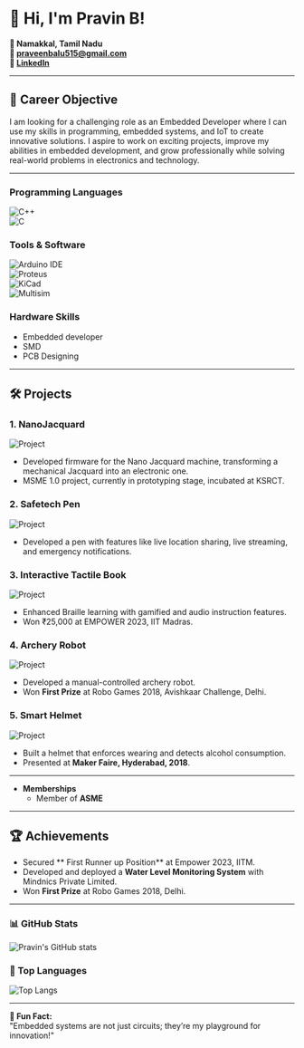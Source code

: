 # 👋 Hi, I'm Pravin B!  
**📍 Namakkal, Tamil Nadu**  
**📧 [praveenbalu515@gmail.com](mailto:praveenbalu515@gmail.com)**  
**🔗 [LinkedIn](https://www.linkedin.com/in/pravin-b-b21183274/)**  

---

## 🎯 Career Objective  
I am looking for a challenging role as an Embedded Developer where I can use my skills in programming, embedded systems, and IoT to create innovative solutions. I aspire to work on exciting projects, improve my abilities in embedded development, and grow professionally while solving real-world problems in electronics and technology.

---
### Programming Languages  
![C++](https://img.shields.io/badge/-C++-00599C?style=flat&logo=c%2B%2B&logoColor=white)  
![C](https://img.shields.io/badge/-C-A8B9CC?style=flat&logo=c&logoColor=white)

### Tools & Software  
![Arduino IDE](https://img.shields.io/badge/-Arduino-00979D?style=flat&logo=arduino&logoColor=white)  
![Proteus](https://img.shields.io/badge/-Proteus-FF6C00?style=flat)  
![KiCad](https://img.shields.io/badge/-KiCad-blue)  
![Multisim](https://img.shields.io/badge/-Multisim-0078D7)

### Hardware Skills  
- Embedded developer       
- SMD   
- PCB Designing  
----

## 🛠️ Projects  

### 1. **NanoJacquard**  
![Project](<image-link>)  
- Developed firmware for the Nano Jacquard machine, transforming a mechanical Jacquard into an electronic one.  
- MSME 1.0 project, currently in prototyping stage, incubated at KSRCT.

### 2. **Safetech Pen**  
![Project](<image-link>)  
- Developed a pen with features like live location sharing, live streaming, and emergency notifications.  

### 3. **Interactive Tactile Book**  
![Project](<image-link>)  
- Enhanced Braille learning with gamified and audio instruction features.  
- Won ₹25,000 at EMPOWER 2023, IIT Madras.  

### 4. **Archery Robot**  
![Project](<image-link>)  
- Developed a manual-controlled archery robot.  
- Won **First Prize** at Robo Games 2018, Avishkaar Challenge, Delhi.

### 5. **Smart Helmet**  
![Project](<image-link>)  
- Built a helmet that enforces wearing and detects alcohol consumption.  
- Presented at **Maker Faire, Hyderabad, 2018**.  

---

- **Memberships**  
  - Member of **ASME**  

---

## 🏆 Achievements  
- Secured ** First Runner up Position** at Empower 2023, IITM. 
- Developed and deployed a **Water Level Monitoring System** with Mindnics Private Limited.  
- Won **First Prize** at Robo Games 2018, Delhi.


---

### 📊 GitHub Stats  
![Pravin's GitHub stats](https://github-readme-stats.vercel.app/api?username=your-github-username&show_icons=true&theme=radical)  

### 🚀 Top Languages  
![Top Langs](https://github-readme-stats.vercel.app/api/top-langs/?username=your-github-username&layout=compact&theme=radical)  

---

**📌 Fun Fact:**  
"Embedded systems are not just circuits; they’re my playground for innovation!"


